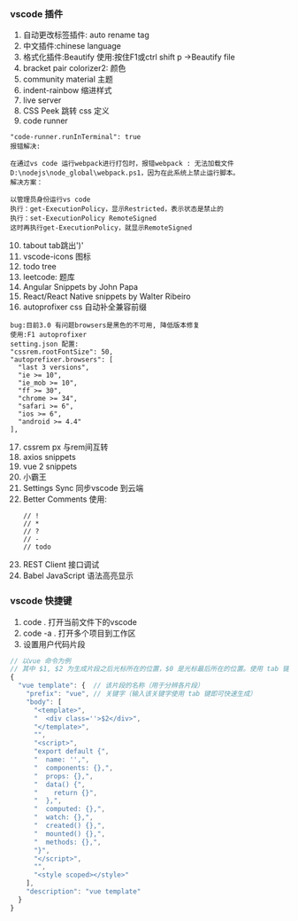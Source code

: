 ### vscode 插件
1. 自动更改标签插件: auto rename tag
2. 中文插件:chinese language
3. 格式化插件:Beautify 
   使用:按住F1或ctrl shift p ->Beautify file
4. bracket pair colorizer2: 颜色
5. community material  主题
6. indent-rainbow 缩进样式
7. live server
8. CSS Peek 跳转 css 定义
9. code runner 
```
"code-runner.runInTerminal": true
报错解决:

在通过vs code 运行webpack进行打包时，报错webpack : 无法加载文件 D:\nodejs\node_global\webpack.ps1，因为在此系统上禁止运行脚本。
解决方案：

以管理员身份运行vs code
执行：get-ExecutionPolicy，显示Restricted，表示状态是禁止的
执行：set-ExecutionPolicy RemoteSigned
这时再执行get-ExecutionPolicy，就显示RemoteSigned
```
10. tabout tab跳出')'
11. vscode-icons  图标
12. todo tree  
13. leetcode: 题库
14. Angular Snippets   by John Papa
15. React/React Native snippets    by  Walter Ribeiro
16. autoprofixer css 自动补全兼容前缀
```
bug:目前3.0 有问题browsers是黑色的不可用, 降低版本修复
使用:F1 autoprofixer
setting.json 配置: 
"cssrem.rootFontSize": 50,
"autoprefixer.browsers": [
  "last 3 versions",
  "ie >= 10",
  "ie_mob >= 10",
  "ff >= 30",
  "chrome >= 34",
  "safari >= 6",
  "ios >= 6",
  "android >= 4.4"
],
```
17. cssrem  px 与rem间互转
18. axios snippets 
19. vue 2 snippets
20. 小霸王
21. Settings Sync 同步vscode 到云端
22. Better Comments
    使用: 
    ```
    // !
    // *
    // ?
    // -
    // todo
    ```
23. REST Client 接口调试
24. Babel JavaScript  语法高亮显示


### vscode 快捷键
1. code . 打开当前文件下的vscode
1. code -a . 打开多个项目到工作区
1. 设置用户代码片段
```js
// 以vue 命令为例
// 其中 $1, $2 为生成片段之后光标所在的位置，$0 是光标最后所在的位置。使用 tab 键切换光标，用于快速输入。
{
  "vue template": {  // 该片段的名称（用于分辨各片段）
    "prefix": "vue", // 关键字（输入该关键字使用 tab 键即可快速生成）
    "body": [
      "<template>",
      "  <div class=''>$2</div>",
      "</template>",
      "",
      "<script>",
      "export default {",
      "  name: '',",
      "  components: {},",
      "  props: {},",
      "  data() {",
      "    return {}",
      "  },",
      "  computed: {},",
      "  watch: {},",
      "  created() {},",
      "  mounted() {},",
      "  methods: {},",
      "}",
      "</script>",
      "",
      "<style scoped></style>"
    ],
    "description": "vue template"
  }
}
```



